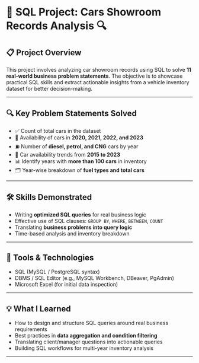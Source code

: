 # 🚗 SQL Project: Cars Showroom Records Analysis 🔍

## 📋 Project Overview

This project involves analyzing car showroom records using SQL to solve **11 real-world business problem statements**. The objective is to showcase practical SQL skills and extract actionable insights from a vehicle inventory dataset for better decision-making.

---

## 🔍 Key Problem Statements Solved

- ✅ Count of total cars in the dataset  
- 🔄 Availability of cars in **2020, 2021, 2022, and 2023**  
- ⛽ Number of **diesel, petrol, and CNG** cars by year  
- 📆 Car availability trends from **2015 to 2023**  
- 📊 Identify years with **more than 100 cars** in inventory  
- 🗂️ Year-wise breakdown of **fuel types and total cars**

---

## 🛠️ Skills Demonstrated

- Writing **optimized SQL queries** for real business logic  
- Effective use of SQL clauses: `GROUP BY`, `WHERE`, `BETWEEN`, `COUNT`  
- Translating **business problems into query logic**  
- Time-based analysis and inventory breakdown  

---

## 📌 Tools & Technologies

- SQL (MySQL / PostgreSQL syntax)
- DBMS / SQL Editor (e.g., MySQL Workbench, DBeaver, PgAdmin)
- Microsoft Excel (for initial data inspection)

---

## 💡 What I Learned

- How to design and structure SQL queries around real business requirements  
- Best practices in **data aggregation and condition filtering**  
- Translating client/manager questions into actionable queries  
- Building SQL workflows for multi-year inventory analysis  

---
